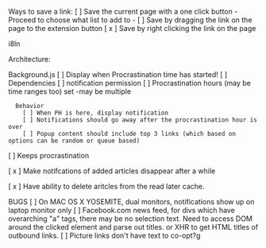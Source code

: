 
Ways to save a link:
  [ ] Save the current page with a one click button
        -Proceed to choose what list to add to
        -
  [ ] Save by dragging the link on the page to the extension button
  [ x ] Save by right clicking the link on the page

i8ln

Architecture:

Background.js
[ ] Display when Procrastination time has started!
      [ ] Dependencies
            [ ] notification permission
            [ ] Procrastination hours (may be time ranges too) set
                  -may be multiple

      Behavior
        [ ] When PH is here, display notification
        [ ] Notifications should go away after the procrastination hour is over
        [ ] Popup content should include top 3 links (which based on options can be random or queue based)

[ ] Keeps procrastination 



[ x ] Make notifcations of added articles disappear after a while

[ x ] Have ability to delete aritcles from the read later cache.

BUGS
[ ] On MAC OS X YOSEMITE, dual monitors, notifications show up on laptop monitor only
[ ] Facebook.com news feed, for divs which have overarching "a" tags, there may be no selection text. Need to access DOM around the clicked element and parse out titles. or XHR to get HTML titles of outbound links.
[ ] Picture links don't have text to co-opt?g

